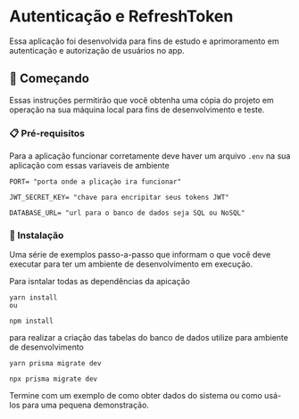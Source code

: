# Autenticação e RefreshToken

Essa aplicação foi desenvolvida para fins de estudo e aprimoramento em autenticação e autorização de usuários no app.

## 🚀 Começando

Essas instruções permitirão que você obtenha uma cópia do projeto em operação na sua máquina local para fins de desenvolvimento e teste.


### 📋 Pré-requisitos

Para a aplicação funcionar corretamente deve haver um arquivo ```.env``` na sua aplicação
com essas variaveis de ambiente

```
PORT= "porta onde a plicaçào ira funcionar"

JWT_SECRET_KEY= "chave para encripitar seus tokens JWT"

DATABASE_URL= "url para o banco de dados seja SQL ou NoSQL"
```

### 🔧 Instalação

Uma série de exemplos passo-a-passo que informam o que você deve executar para ter um ambiente de desenvolvimento em execução.

Para isntalar todas as dependências da apicação 

```
yarn install
ou

npm install
```

para realizar a criação das tabelas do banco de dados utilize para ambiente de desenvolvimento

```
yarn prisma migrate dev

npx prisma migrate dev
```

Termine com um exemplo de como obter dados do sistema ou como usá-los para uma pequena demonstração.
